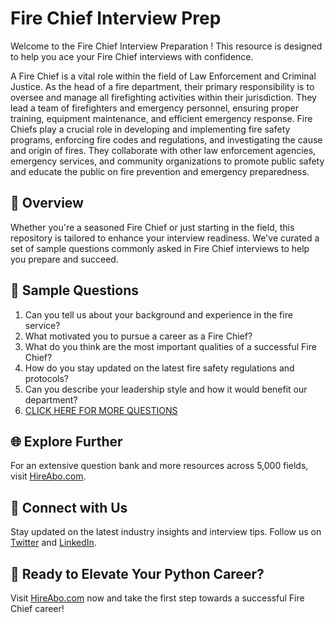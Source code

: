 # Fire Chief Interview Prep

Welcome to the Fire Chief Interview Preparation ! This resource is designed to help you ace your Fire Chief interviews with confidence.

A Fire Chief is a vital role within the field of Law Enforcement and Criminal Justice. As the head of a fire department, their primary responsibility is to oversee and manage all firefighting activities within their jurisdiction. They lead a team of firefighters and emergency personnel, ensuring proper training, equipment maintenance, and efficient emergency response. Fire Chiefs play a crucial role in developing and implementing fire safety programs, enforcing fire codes and regulations, and investigating the cause and origin of fires. They collaborate with other law enforcement agencies, emergency services, and community organizations to promote public safety and educate the public on fire prevention and emergency preparedness.

## 🚀 Overview

Whether you're a seasoned Fire Chief or just starting in the field, this repository is tailored to enhance your interview readiness. We've curated a set of sample questions commonly asked in Fire Chief interviews to help you prepare and succeed.

## 📝 Sample Questions

1. Can you tell us about your background and experience in the fire service?
2. What motivated you to pursue a career as a Fire Chief?
3. What do you think are the most important qualities of a successful Fire Chief?
4. How do you stay updated on the latest fire safety regulations and protocols?
5. Can you describe your leadership style and how it would benefit our department?
6. [CLICK HERE FOR MORE QUESTIONS](https://hireabo.com/job/9_3_36/Fire%20Chief)

## 🌐 Explore Further

For an extensive question bank and more resources across 5,000 fields, visit [HireAbo.com](https://www.hireabo.com).

## 📱 Connect with Us

Stay updated on the latest industry insights and interview tips. Follow us on [Twitter](https://twitter.com/hireabo) and [LinkedIn](https://www.linkedin.com/in/hire-abo-3609972a8/).

## 🚀 Ready to Elevate Your Python Career?

Visit [HireAbo.com](https://www.hireabo.com) now and take the first step towards a successful Fire Chief career!